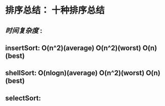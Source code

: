 # 排序总结： 十种排序总结 
## *时间复杂度* : 
## **insertSort**: O(n^2)(average) O(n^2)(worst) O(n)(best)
## **shellSort**: O(nlogn)(average) O(n^2)(worst) O(n)(best)
## **selectSort**:
 

